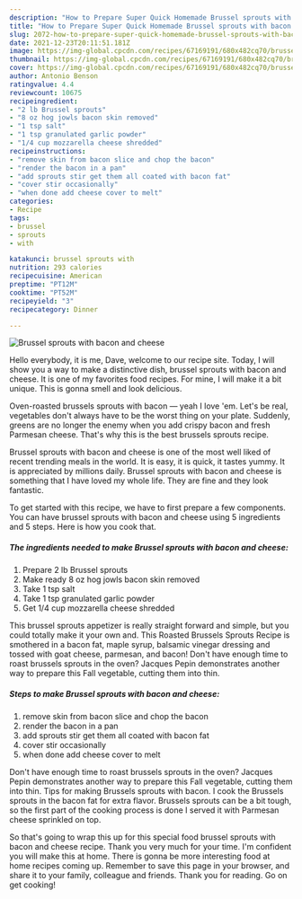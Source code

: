 ```yaml
---
description: "How to Prepare Super Quick Homemade Brussel sprouts with bacon and cheese"
title: "How to Prepare Super Quick Homemade Brussel sprouts with bacon and cheese"
slug: 2072-how-to-prepare-super-quick-homemade-brussel-sprouts-with-bacon-and-cheese
date: 2021-12-23T20:11:51.181Z
image: https://img-global.cpcdn.com/recipes/67169191/680x482cq70/brussel-sprouts-with-bacon-and-cheese-recipe-main-photo.jpg
thumbnail: https://img-global.cpcdn.com/recipes/67169191/680x482cq70/brussel-sprouts-with-bacon-and-cheese-recipe-main-photo.jpg
cover: https://img-global.cpcdn.com/recipes/67169191/680x482cq70/brussel-sprouts-with-bacon-and-cheese-recipe-main-photo.jpg
author: Antonio Benson
ratingvalue: 4.4
reviewcount: 10675
recipeingredient:
- "2 lb Brussel sprouts"
- "8 oz hog jowls bacon skin removed"
- "1 tsp salt"
- "1 tsp granulated garlic powder"
- "1/4 cup mozzarella cheese shredded"
recipeinstructions:
- "remove skin from bacon slice and chop the bacon"
- "render the bacon in a pan"
- "add sprouts stir get them all coated with bacon fat"
- "cover stir occasionally"
- "when done add cheese cover to melt"
categories:
- Recipe
tags:
- brussel
- sprouts
- with

katakunci: brussel sprouts with 
nutrition: 293 calories
recipecuisine: American
preptime: "PT12M"
cooktime: "PT52M"
recipeyield: "3"
recipecategory: Dinner

---
```



![Brussel sprouts with bacon and cheese](https://img-global.cpcdn.com/recipes/67169191/680x482cq70/brussel-sprouts-with-bacon-and-cheese-recipe-main-photo.jpg)

Hello everybody, it is me, Dave, welcome to our recipe site. Today, I will show you a way to make a distinctive dish, brussel sprouts with bacon and cheese. It is one of my favorites food recipes. For mine, I will make it a bit unique. This is gonna smell and look delicious.

Oven-roasted brussels sprouts with bacon — yeah I love 'em. Let's be real, vegetables don't always have to be the worst thing on your plate. Suddenly, greens are no longer the enemy when you add crispy bacon and fresh Parmesan cheese. That's why this is the best brussels sprouts recipe.

Brussel sprouts with bacon and cheese is one of the most well liked of recent trending meals in the world. It is easy, it is quick, it tastes yummy. It is appreciated by millions daily. Brussel sprouts with bacon and cheese is something that I have loved my whole life. They are fine and they look fantastic.


To get started with this recipe, we have to first prepare a few components. You can have brussel sprouts with bacon and cheese using 5 ingredients and 5 steps. Here is how you cook that.

<!--inarticleads1-->

##### The ingredients needed to make Brussel sprouts with bacon and cheese:

1. Prepare 2 lb Brussel sprouts
1. Make ready 8 oz hog jowls bacon skin removed
1. Take 1 tsp salt
1. Take 1 tsp granulated garlic powder
1. Get 1/4 cup mozzarella cheese shredded


This brussel sprouts appetizer is really straight forward and simple, but you could totally make it your own and. This Roasted Brussels Sprouts Recipe is smothered in a bacon fat, maple syrup, balsamic vinegar dressing and tossed with goat cheese, parmesan, and bacon! Don't have enough time to roast brussels sprouts in the oven? Jacques Pepin demonstrates another way to prepare this Fall vegetable, cutting them into thin. 

<!--inarticleads2-->

##### Steps to make Brussel sprouts with bacon and cheese:

1. remove skin from bacon slice and chop the bacon
1. render the bacon in a pan
1. add sprouts stir get them all coated with bacon fat
1. cover stir occasionally
1. when done add cheese cover to melt


Don't have enough time to roast brussels sprouts in the oven? Jacques Pepin demonstrates another way to prepare this Fall vegetable, cutting them into thin. Tips for making Brussels sprouts with bacon. I cook the Brussels sprouts in the bacon fat for extra flavor. Brussels sprouts can be a bit tough, so the first part of the cooking process is done I served it with Parmesan cheese sprinkled on top. 

So that's going to wrap this up for this special food brussel sprouts with bacon and cheese recipe. Thank you very much for your time. I'm confident you will make this at home. There is gonna be more interesting food at home recipes coming up. Remember to save this page in your browser, and share it to your family, colleague and friends. Thank you for reading. Go on get cooking!

